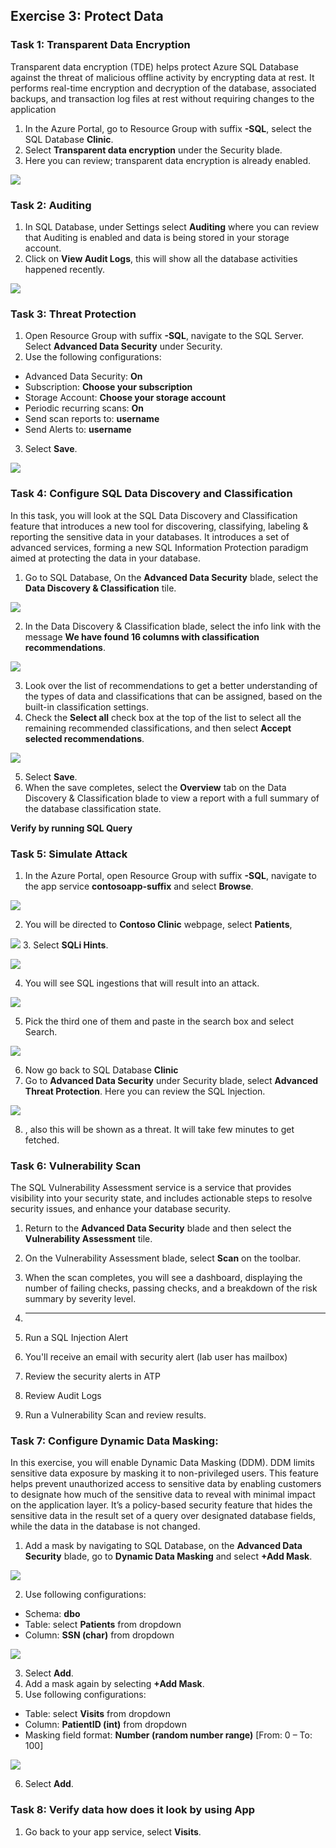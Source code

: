## Exercise 3: Protect Data 


### Task 1: Transparent Data Encryption 

Transparent data encryption (TDE) helps protect Azure SQL Database against the threat of malicious offline activity by encrypting data at rest. It performs real-time encryption and decryption of the database, associated backups, and transaction log files at rest without requiring changes to the application

1. In the Azure Portal, go to Resource Group with suffix **-SQL**, select the SQL Database **Clinic**.
2. Select **Transparent data encryption** under the Security blade.
3. Here you can review; transparent data encryption is already enabled. 

![](images/transdataenc.png)

### Task 2: Auditing 

1. In SQL Database, under Settings select **Auditing** where you can review that Auditing is enabled and data is being stored in your storage account.
2. Click on **View Audit Logs**, this will show all the database activities happened recently.

![](images/auditing.png)


### Task 3: Threat Protection 
1. Open Resource Group with suffix **-SQL**, navigate to the SQL Server. Select **Advanced Data Security** under Security.
2. Use the following configurations:
* Advanced Data Security: **On**
* Subscription: **Choose your subscription**
* Storage Account: **Choose your storage account**
* Periodic recurring scans: **On**
* Send scan reports to: **username**
* Send Alerts to: **username**
3. Select **Save**.

![](images/advancedsecurity.png)


### Task 4: Configure SQL Data Discovery and Classification

In this task, you will look at the SQL Data Discovery and Classification feature that introduces a new tool for discovering, classifying, labeling & reporting the sensitive data in your databases. It introduces a set of advanced services, forming a new SQL Information Protection paradigm aimed at protecting the data in your database.

1. Go to SQL Database, On the **Advanced Data Security** blade, select the **Data Discovery & Classification** tile.

![](images/dataclassification.png)


2. In the Data Discovery & Classification blade, select the info link with the message **We have found 16 columns with classification recommendations**.

![](images/16columns.png)


3. Look over the list of recommendations to get a better understanding of the types of data and classifications that can be assigned, based on the built-in classification settings.
4. Check the **Select all** check box at the top of the list to select all the remaining recommended classifications, and then select **Accept selected recommendations**.

![](images/acceptrecom.png)


5. Select **Save**.
6. When the save completes, select the **Overview** tab on the Data Discovery & Classification blade to view a report with a full summary of the database classification state.


**Verify by running SQL Query**


### Task 5: Simulate Attack 

1.	In the Azure Portal, open Resource Group with suffix **-SQL**, navigate to the app service **contosoapp-suffix** and select **Browse**.

![](images/appservice.png)

2.	You will be directed to **Contoso Clinic** webpage, select **Patients**, 

![](images/contosowebpage.png)
3.	Select **SQLi Hints**.

![](images/sqlihints.png)

4.	You will see SQL ingestions that will result into an attack.

![](images/sqlihints(2).png)

5.	Pick the third one of them and paste in the search box and select Search.

![](images/searchbox.png)

6.	Now go back to SQL Database **Clinic**
7. Go to **Advanced Data Security** under Security blade, select **Advanced Threat Protection**. Here you can review the SQL Injection.

![](images/advthreatpro.png)

8.  , also this will be shown as a threat. It will take few minutes to get fetched.




### Task 6: Vulnerability Scan

The SQL Vulnerability Assessment service is a service that provides visibility into your security state, and includes actionable steps to resolve security issues, and enhance your database security.

1.	Return to the **Advanced Data Security** blade and then select the **Vulnerability Assessment** tile.
1.	On the Vulnerability Assessment blade, select **Scan** on the toolbar.
1.	When the scan completes, you will see a dashboard, displaying the number of failing checks, passing checks, and a breakdown of the risk summary by severity level.
1.	__________

1.	Run a SQL Injection Alert 
1.	You'll receive an email with security alert (lab user has mailbox) 
1.	Review the security alerts in ATP 
1.	Review Audit Logs
1.	Run a Vulnerability Scan and review results. 


### Task 7: Configure Dynamic Data Masking: 
 
In this exercise, you will enable Dynamic Data Masking (DDM). DDM limits sensitive data exposure by masking it to non-privileged users. This feature helps prevent unauthorized access to sensitive data by enabling customers to designate how much of the sensitive data to reveal with minimal impact on the application layer. It’s a policy-based security feature that hides the sensitive data in the result set of a query over designated database fields, while the data in the database is not changed.

1. Add a mask by navigating to SQL Database, on the **Advanced Data Security** blade, go to **Dynamic Data Masking** and select **+Add Mask**.

![](images/ddm.png)


2. Use following configurations:
* Schema: **dbo**
* Table: select **Patients** from dropdown
* Column: **SSN (char)** from dropdown

![](images/mask1.png)

3. Select **Add**.
4. Add a mask again by selecting **+Add Mask**.
5.  Use following configurations:
* Table: select **Visits** from dropdown
* Column: **PatientID (int)** from dropdown
* Masking field format: **Number (random number range)** [From: 0 – To: 100]

![](images/mask2.png)

6. Select **Add**.

### Task 8: Verify data how does it look by using App
1. Go back to your app service, select **Visits**.
